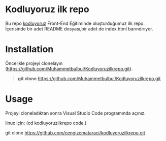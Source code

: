 # Kodluyoruz ilk repo
Bu repo [kodluyoruz](https://kodluyoruz.org/) Front-End Eğitiminde oluşturduğumuz ilk repo. İçerisinde bir adet README dosyası,bir adet de index.html barındırıyor.

# Installation
Öncelikle projeyi clonelayın (https://github.com/Muhammetbulbul/Kodluyoruzilkrepo.git).  
> **git clone** https://github.com/Muhammetbulbul/Kodluyoruzilkrepo.git


# Usage
Projeyi cloneladıktan sonra Visual Studio Code programında açınız.


linux için:
(cd kodluyoruzilkrepo
code.)

git clone https://github.com/cengizcmataraci/kodluyoruzilkrepo.git